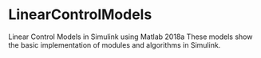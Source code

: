 # LinearControlModels
Linear Control Models in Simulink using Matlab 2018a
These models show the basic implementation of modules and algorithms in Simulink. 

